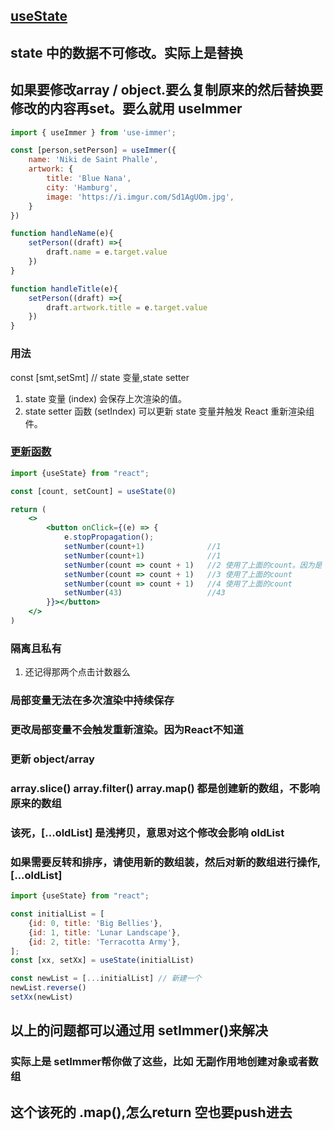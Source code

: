 ## [useState](https://zh-hans.react.dev/learn/state-a-components-memory)

## state 中的数据不可修改。实际上是替换
## 如果要修改array / object.要么复制原来的然后替换要修改的内容再set。要么就用 useImmer
```jsx 
import { useImmer } from 'use-immer';

const [person,setPerson] = useImmer({
    name: 'Niki de Saint Phalle',
    artwork: {
        title: 'Blue Nana',
        city: 'Hamburg',
        image: 'https://i.imgur.com/Sd1AgUOm.jpg',
    }
})

function handleName(e){
    setPerson((draft) =>{
        draft.name = e.target.value
    })
}

function handleTitle(e){
    setPerson((draft) =>{
        draft.artwork.title = e.target.value
    })
}
```

### 用法
const [smt,setSmt]  // state 变量,state setter
1. state 变量 (index) 会保存上次渲染的值。
2. state setter 函数 (setIndex) 可以更新 state 变量并触发 React 重新渲染组件。 

### [更新函数](https://zh-hans.react.dev/learn/queueing-a-series-of-state-updates)
```jsx 
import {useState} from "react";

const [count, setCount] = useState(0)

return (
    <>
        <button onClick={(e) => {
            e.stopPropagation();
            setNumber(count+1)              //1
            setNumber(count+1)              //1
            setNumber(count => count + 1)   //2 使用了上面的count。因为是 count => count 是更新函数
            setNumber(count => count + 1)   //3 使用了上面的count
            setNumber(count => count + 1)   //4 使用了上面的count
            setNumber(43)                   //43
        }}></button>
    </>
)
```

### 隔离且私有
1. 还记得那两个点击计数器么

### 局部变量无法在多次渲染中持续保存

### 更改局部变量不会触发重新渲染。因为React不知道
#### 

### 更新 object/array

### array.slice() array.filter() array.map() 都是创建新的数组，不影响原来的数组
### 该死，[...oldList] 是浅拷贝，意思对这个修改会影响 oldList
### 如果需要反转和排序，请使用新的数组装，然后对新的数组进行操作, [...oldList]

```jsx 
import {useState} from "react";

const initialList = [
    {id: 0, title: 'Big Bellies'},
    {id: 1, title: 'Lunar Landscape'},
    {id: 2, title: 'Terracotta Army'},
];
const [xx, setXx] = useState(initialList)

const newList = [...initialList] // 新建一个
newList.reverse()
setXx(newList)
```

## 以上的问题都可以通过用  setImmer()来解决
### 实际上是 setImmer帮你做了这些，比如 无副作用地创建对象或者数组

## 这个该死的 .map(),怎么return 空也要push进去